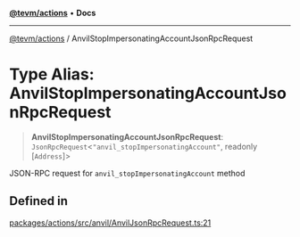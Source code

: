 [**@tevm/actions**](../README.md) • **Docs**

***

[@tevm/actions](../globals.md) / AnvilStopImpersonatingAccountJsonRpcRequest

# Type Alias: AnvilStopImpersonatingAccountJsonRpcRequest

> **AnvilStopImpersonatingAccountJsonRpcRequest**: `JsonRpcRequest`\<`"anvil_stopImpersonatingAccount"`, readonly [`Address`]\>

JSON-RPC request for `anvil_stopImpersonatingAccount` method

## Defined in

[packages/actions/src/anvil/AnvilJsonRpcRequest.ts:21](https://github.com/evmts/tevm-monorepo/blob/main/packages/actions/src/anvil/AnvilJsonRpcRequest.ts#L21)
